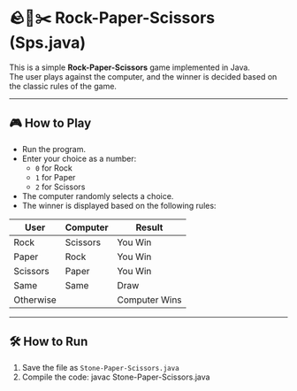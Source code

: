 # 🪨📄✂️ Rock-Paper-Scissors (Sps.java)

This is a simple **Rock-Paper-Scissors** game implemented in Java.  
The user plays against the computer, and the winner is decided based on the classic rules of the game.

---

## 🎮 How to Play

- Run the program.
- Enter your choice as a number:
  - `0` for Rock
  - `1` for Paper
  - `2` for Scissors
- The computer randomly selects a choice.
- The winner is displayed based on the following rules:

|  User      |  Computer  |  Result        |
|------------|------------|----------------|
|  Rock      |  Scissors  |  You Win       |
|  Paper     |  Rock      |  You Win       |
|  Scissors  |  Paper     |  You Win       |
|  Same      |  Same      |  Draw          |
|  Otherwise |            |  Computer Wins |

---

## 🛠 How to Run

1. Save the file as `Stone-Paper-Scissors.java`
2. Compile the code:
   javac Stone-Paper-Scissors.java

